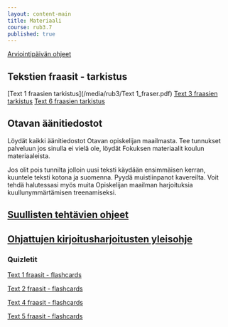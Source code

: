 ```yaml
---
layout: content-main
title: Materiaali
course: rub3.7
published: true
---
```

[Arviointipäivän ohjeet](/media/rub3/Kertausohjeet.pdf)

## Tekstien fraasit - tarkistus

[Text 1 fraasien tarkistus](/media/rub3/Text 1_fraser.pdf)
[Text 3 fraasien tarkistus](/media/rub3/Text3_fraser.pdf)
[Text 6 fraasien tarkistus](/media/rub3/Text6_fraser.pdf)

## Otavan äänitiedostot

Löydät kaikki äänitiedostot Otavan opiskelijan maailmasta. Tee tunnukset palveluun jos sinulla ei vielä ole, löydät Fokuksen materiaalit koulun materiaaleista.

Jos olit pois tunnilta jolloin uusi teksti käydään ensimmäisen kerran, kuuntele teksti kotona ja suomenna. Pyydä muistiinpanot kavereilta. Voit tehdä halutessasi myös muita Opiskelijan maailman harjoituksia kuullunymmärtämisen treenamiseksi.


## [Suullisten tehtävien ohjeet](/media/rub5/Suullisen_ohjeet.pdf)

## [Ohjattujen kirjoitusharjoitusten yleisohje](/media/rub3/OKH_ohje.pdf)

### Quizletit

[Text 1 fraasit - flashcards](https://quizlet.com/_3sjghh)

[Text 2 fraasit - flashcards](https://quizlet.com/_3sjh8o)

[Text 4 fraasit - flashcards](https://quizlet.com/_3sjhle)

[Text 5 fraasit - flashcards](https://quizlet.com/_3sji2c)